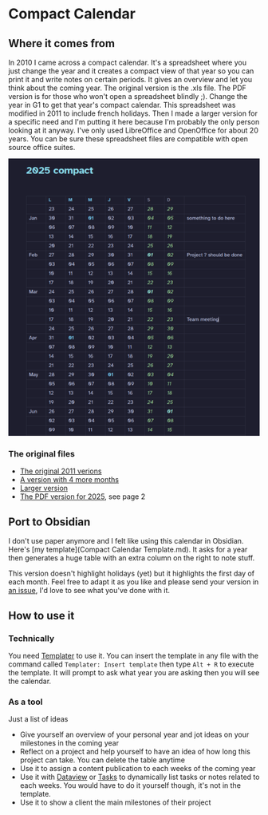 # Compact Calendar

## Where it comes from
In 2010 I came across a compact calendar. It's a spreadsheet where you just change the year and it creates a compact view of that year so you can print it and write notes on certain periods. It gives an overview and let you think about the coming year.
The original version is the .xls file. The PDF version is for those who won't open a spreadsheet blindly ;). Change the year in G1 to get that year's compact calendar. This spreadsheet was modified in 2011 to include french holidays. Then I made a larger version for a specific need and I'm putting it here because I'm probably the only person looking at it anyway. I've only used LibreOffice and OpenOffice for about 20 years. You can be sure these spreadsheet files are compatible with open source office suites.

![](Compact%20Calendar%20screenshot.png)

### The original files
- [The original 2011 verions](CompactCalendar2011-France.xls)
- [A version with 4 more months](CompactCalendar2011-France-with4monthsIn2012.xls)
- [Larger version](CompactCalendar2021-large-France.xls)
- [The PDF version for 2025](CompactCalendar2025-France.pdf), see page 2

## Port to Obsidian
I don't use paper anymore and I felt like using this calendar in Obsidian.
Here's [my template](Compact Calendar Template.md). It asks for a year then generates a huge table with an extra column on the right to note stuff.

This version doesn't highlight holidays (yet) but it highlights the first day of each month. Feel free to adapt it as you like and please send your version in [an issue](https://github.com/Djyp/obsidian-djyp-things/issues/new), I'd love to see what you've done with it.

## How to use it

### Technically
You need [Templater](https://github.com/SilentVoid13/Templater) to use it. You can insert the template in any file with the command called `Templater: Insert template` then type `Alt + R` to execute the template. It will prompt to ask what year you are asking then you will see the calendar.

### As a tool
Just a list of ideas
- Give yourself an overview of your personal year and jot ideas on your milestones in the coming year
- Reflect on a project and help yourself to have an idea of how long this project can take. You can delete the table anytime
- Use it to assign a content publication to each weeks of the coming year
- Use it with [Dataview](https://github.com/blacksmithgu/obsidian-dataview) or [Tasks](https://github.com/obsidian-tasks-group/obsidian-tasks) to dynamically list tasks or notes related to each weeks. You would have to do it yourself though, it's not in the template.
- Use it to show a client the main milestones of their project
